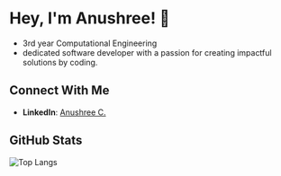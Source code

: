 # Hey, I'm Anushree! 🌟

- 3rd year Computational Engineering
- dedicated software developer with a passion for creating impactful solutions by coding.

## Connect With Me  
- **LinkedIn**: [Anushree C.](https://www.linkedin.com/in/anushree-c-92b991285/)  

## GitHub Stats
![Top Langs](https://github-readme-stats.vercel.app/api/top-langs/?username=anushree200&layout=compact&theme=tokyonight)


